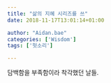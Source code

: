 ```yaml
---
title: "삶의 지혜 시리즈를 쓰"
date: 2018-11-17T13:01:14+01:00

author: "Aidan.bae"
categories: ['Wisdom']
tags: ['헛소리']

---
```

담백함을 부족함이라 착각했던 날들.

